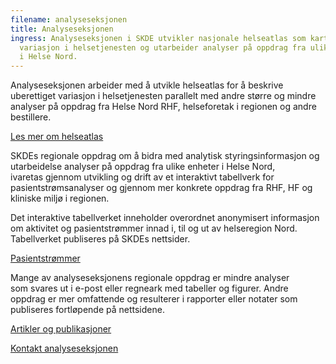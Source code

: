 ```yaml
---
filename: analyseseksjonen
title: Analyseseksjonen
ingress: Analyseseksjonen i SKDE utvikler nasjonale helseatlas som kartlegger
  variasjon i helsetjenesten og utarbeider analyser på oppdrag fra ulike enheter
  i Helse Nord.
---
```


​Analyseseksjonen arbeider med å utvikle helseatlas for å beskrive uberettiget variasjon i helsetjenesten parallelt med andre større og mindre analyser på oppdrag fra Helse Nord RHF, helseforetak i regionen og andre bestillere.

[Les mer om helseatlas](/helseatlas)

SKDEs regionale oppdrag om å bidra med analytisk styringsinformasjon og utarbeidelse analyser på oppdrag fra ulike enheter i Helse Nord, ivaretas gjennom utvikling og drift av et interaktivt tabellverk for pasientstrømsanalyser og gjennom mer konkrete oppdrag fra RHF, HF og kliniske miljø i regionen.

Det interaktive tabellverket inneholder overordnet anonymisert informasjon om aktivitet og pasientstrømmer innad i, til og ut av helseregion Nord. Tabellverket publiseres på SKDEs nettsider.

[Pasientstrømmer](/pasientstrommer)

Mange av analyseseksjonens regionale oppdrag er mindre analyser som svares ut i e-post eller regneark med tabeller og figurer. Andre oppdrag er mer omfattende og resulterer i rapporter eller notater som publiseres fortløpende på nettsidene.

[Artikler og publikasjoner](/publikasjoner)

[Kontakt analyseseksjonen](/medarbeidere)
